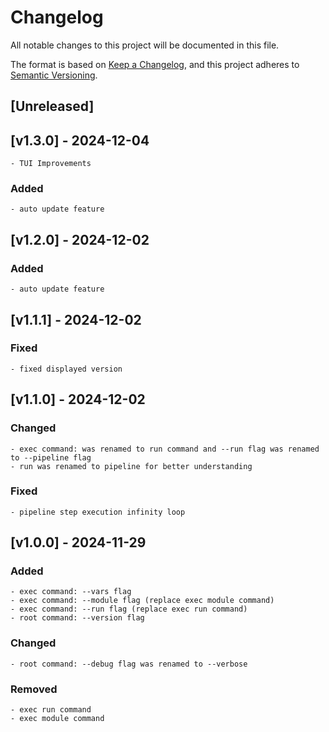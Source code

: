 # Changelog

All notable changes to this project will be documented in this file.

The format is based on [Keep a Changelog](https://keepachangelog.com/en/1.1.0/),
and this project adheres to [Semantic Versioning](https://semver.org/spec/v2.0.0.html).

## [Unreleased]
<!-- UNRELEASED -->

<!-- /UNRELEASED -->

<!-- NEXT RELEASE -->
## [v1.3.0] - 2024-12-04
    - TUI Improvements

### Added
    - auto update feature

## [v1.2.0] - 2024-12-02

### Added
    - auto update feature

## [v1.1.1] - 2024-12-02

### Fixed
    - fixed displayed version

## [v1.1.0] - 2024-12-02

### Changed
    - exec command: was renamed to run command and --run flag was renamed to --pipeline flag
    - run was renamed to pipeline for better understanding

### Fixed
    - pipeline step execution infinity loop

## [v1.0.0] - 2024-11-29

### Added
    - exec command: --vars flag
    - exec command: --module flag (replace exec module command)
    - exec command: --run flag (replace exec run command)
    - root command: --version flag
    
### Changed
    - root command: --debug flag was renamed to --verbose
    
### Removed
    - exec run command
    - exec module command 
    
